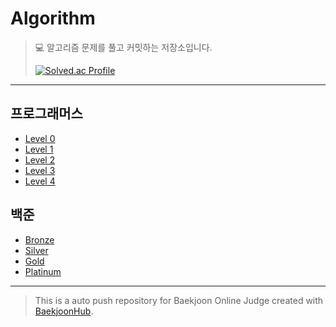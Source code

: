 # Algorithm

> 💻 알고리즘 문제를 풀고 커밋하는 저장소입니다.
>
> [![Solved.ac Profile](http://mazassumnida.wtf/api/v2/generate_badge?boj=phj2784)](https://solved.ac/phj2784/)
>

---

## 프로그래머스
- [Level 0](https://github.com/HyoJongPark/Algorithm/tree/main/%ED%94%84%EB%A1%9C%EA%B7%B8%EB%9E%98%EB%A8%B8%EC%8A%A4/lv0)
- [Level 1](https://github.com/HyoJongPark/Algorithm/tree/main/%ED%94%84%EB%A1%9C%EA%B7%B8%EB%9E%98%EB%A8%B8%EC%8A%A4/lv1)
- [Level 2](https://github.com/HyoJongPark/Algorithm/tree/main/%ED%94%84%EB%A1%9C%EA%B7%B8%EB%9E%98%EB%A8%B8%EC%8A%A4/lv2)
- [Level 3](https://github.com/HyoJongPark/Algorithm/tree/main/%ED%94%84%EB%A1%9C%EA%B7%B8%EB%9E%98%EB%A8%B8%EC%8A%A4/lv3)
- [Level 4](https://github.com/HyoJongPark/Algorithm/tree/main/%ED%94%84%EB%A1%9C%EA%B7%B8%EB%9E%98%EB%A8%B8%EC%8A%A4/lv4)

## 백준

- [Bronze](https://github.com/HyoJongPark/Algorithm/tree/main/%EB%B0%B1%EC%A4%80/Bronze)
- [Silver](https://github.com/HyoJongPark/Algorithm/tree/main/%EB%B0%B1%EC%A4%80/Silver)
- [Gold](https://github.com/HyoJongPark/Algorithm/tree/main/%EB%B0%B1%EC%A4%80/Gold)
- [Platinum](https://github.com/HyoJongPark/Algorithm/tree/main/%EB%B0%B1%EC%A4%80/Platinum)

---

> This is a auto push repository for Baekjoon Online Judge created with [BaekjoonHub](https://github.com/BaekjoonHub/BaekjoonHub).
>
